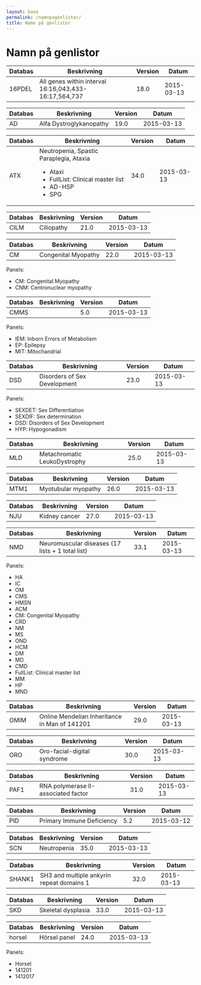 ```yaml
---
layout: base
permalink: /namnpagenlistor/
title: Namn på genlistor
---
```


# Namn på genlistor

|Databas|Beskrivning|Version|Datum|
|---|---|---|---|
|16PDEL|All genes within interval 16:16,043,433-16:17,564,737|18.0|2015-03-13|

|Databas|Beskrivning|Version|Datum|
|---|---|---|---|
|AD|Alfa Dystroglykanopathy|19.0|2015-03-13|

|Databas|Beskrivning|Version|Datum|
|---|---|---|---|
|ATX|Neutropenia, Spastic Paraplegia, Ataxia <br /> <ul><li>Ataxi</li><li>FullList: Clinical master list</li><li>AD-HSP</li><li>SPG</li></ul> |34.0|2015-03-13|



|Databas|Beskrivning|Version|Datum|
|---|---|---|---|
|CILM|Ciliopathy|21.0|2015-03-13|

|Databas|Beskrivning|Version|Datum|
|---|---|---|---|
|CM|Congenital Myopathy|22.0|2015-03-13|

Panels:

- CM: Congenital Myopathy
- CNM: Centronuclear myopathy

|Databas|Beskrivning|Version|Datum|
|---|---|---|---|
|CMMS||5.0|2015-03-13|

Panels:
- IEM: Inborn Errors of Metabolism
- EP: Epilepsy
- MIT: Mitochandrial

|Databas|Beskrivning|Version|Datum|
|---|---|---|---|
|DSD|Disorders of Sex Development|23.0|2015-03-13|

Panels:

- SEXDET: Sex Differentiation
- SEXDIF: Sex determination
- DSD: Disorders of Sex Development
- HYP: Hypogonadism

|Databas|Beskrivning|Version|Datum|
|---|---|---|---|
|MLD|Metachromatic LeukoDystrophy|25.0|2015-03-13|

|Databas|Beskrivning|Version|Datum|
|---|---|---|---|
|MTM1|Myotubular myopathy|26.0|2015-03-13|

|Databas|Beskrivning|Version|Datum|
|---|---|---|---|
|NJU|Kidney cancer|27.0|2015-03-13|

|Databas|Beskrivning|Version|Datum|
|---|---|---|---|
|NMD|Neuromuscular diseases (17 lists + 1 total list)|33.1|2015-03-13|

Panels:

- HA
- IC
- OM
- CMS
- HMSN
- ACM
- CM: Congenital Myopathy
- CRD
- NM
- MS
- OND
- HCM
- DM
- MD
- CMD
- FullList: Clinical master list
- MM
- HP
- MND

|Databas|Beskrivning|Version|Datum|
|---|---|---|---|
|OMIM|Online Mendelian Inheritance in Man of 141201|29.0|2015-03-13|

|Databas|Beskrivning|Version|Datum|
|---|---|---|---|
|ORO|Oro-facial-digital syndrome|30.0|2015-03-13|

|Databas|Beskrivning|Version|Datum|
|---|---|---|---|
|PAF1|RNA polymerase II-associated factor|31.0|2015-03-13|

|Databas|Beskrivning|Version|Datum|
|---|---|---|---|
|PID|Primary Immune Deficiency|5.2|2015-03-12|

|Databas|Beskrivning|Version|Datum|
|---|---|---|---|
|SCN|Neutropenia|35.0|2015-03-13|

|Databas|Beskrivning|Version|Datum|
|---|---|---|---|
|SHANK1|SH3 and multiple ankyrin repeat domains 1|32.0|2015-03-13|

|Databas|Beskrivning|Version|Datum|
|---|---|---|---|
|SKD|Skeletal dysplasia|33.0|2015-03-13|

|Databas|Beskrivning|Version|Datum|
|---|---|---|---|
|horsel|Hörsel panel|24.0|2015-03-13|

Panels:

- Horsel
- 141201
- 1412017
